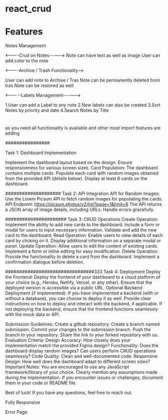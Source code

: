 ﻿# react_crud

 # Features

 Notes Management

<----Crud on Notes----->
Note can have text as well as image
User can add color to the note


<----Archive / Trash Functionality-->

User can add note to Archive / Tras
Note can be permanently deleted from tras
Note can be restored as well


<-----Labels Management------>

1.User can add a Label to any note
2.New labels can also be created
3.Sort Notes by priority and date
4.Search Notes by Title




#
as you need all functionality is available and other most import features are adding 


################

Task 1: Dashboard Implementation



Implement the dashboard layout based on the design.
Ensure responsiveness for various screen sizes.
Card Population:
The dashboard contains multiple cards.
Populate each card with random images obtained from the provided API (details below).
Display at least 6 cards on the dashboard.


####################
Task 2: API Integration
API for Random Images:
Use the Lorem Picsum API to fetch random images for populating the cards.
API Endpoint: https://picsum.photos/v2/list?page=1&limit=6
The API returns a JSON array of image details, including URLs.
Handle errors gracefully.


######################
Task 3: CRUD Operations
Create Operation:
Implement the ability to add new cards to the dashboard.
Include a form or modal for users to input necessary information.
Validate and add the new card to the dashboard.
Read Operation:
Enable users to view details of each card by clicking on it.
Display additional information on a separate modal or panel.
Update Operation:
Allow users to edit the content of existing cards.
Implement a form or inline editing for easy modification.
Delete Operation:
Provide the functionality to delete a card from the dashboard.
Implement a confirmation dialogue before deletion.


################################333
Task 4: Deployment
Deploy the Frontend:
Deploy the frontend of your dashboard to a cloud platform of your choice (e.g., Heroku, Netlify, Vercel, or any other).
Ensure that the deployed version is accessible via a public URL.
Optional Backend Deployment (if implemented):
If you have implemented a backend (with or without a database), you can choose to deploy it as well.
Provide clear instructions on how to deploy and interact with the backend, if applicable.
If not deploying the backend, ensure that the frontend functions seamlessly with the mock data or API.

Submission Guidelines:
Create a github repository.
Create a branch named submission.
Commit your changes to the submission branch.
Push the branch to your repository.
Share the link to your forked repository with us.
Evaluation Criteria:
Design Accuracy: How closely does your implementation match the provided Figma design?
Functionality: Does the dashboard display random images? Can users perform CRUD operations seamlessly?
Code Quality: Clean and well-documented code.
Responsive Design: How well does the dashboard adapt to different screen sizes?
Important Notes:
You are encouraged to use any JavaScript framework/library of your choice.
Clearly mention any assumptions made during the implementation.
If you encounter issues or challenges, document them in your code or README file.

Best of luck! If you have any questions, feel free to reach out.

Fully Responsive

Error Page

